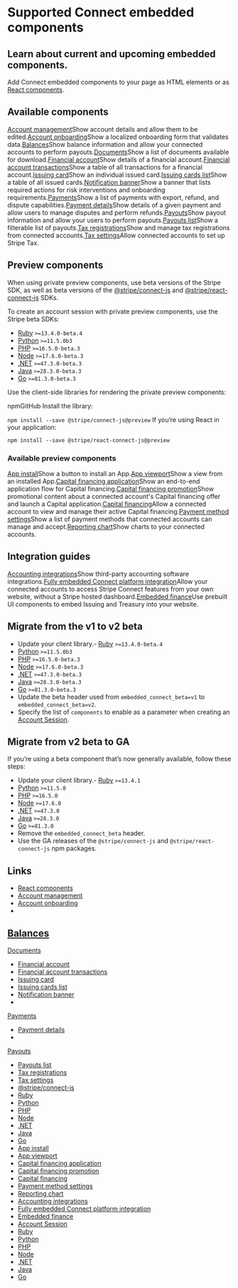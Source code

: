 # Supported Connect embedded components

## Learn about current and upcoming embedded components.

Add Connect embedded components to your page as HTML elements or as [React
components](https://github.com/stripe/react-connect-js).

## Available components

[Account
management](https://docs.stripe.com/connect/supported-embedded-components/account-management)Show
account details and allow them to be edited.[Account
onboarding](https://docs.stripe.com/connect/supported-embedded-components/account-onboarding)Show
a localized onboarding form that validates
data.[Balances](https://docs.stripe.com/connect/supported-embedded-components/balances)Show
balance information and allow your connected accounts to perform
payouts.[Documents](https://docs.stripe.com/connect/supported-embedded-components/documents)Show
a list of documents available for download.[Financial
account](https://docs.stripe.com/connect/supported-embedded-components/financial-account)Show
details of a financial account.[Financial account
transactions](https://docs.stripe.com/connect/supported-embedded-components/financial-account-transactions)Show
a table of all transactions for a financial account.[Issuing
card](https://docs.stripe.com/connect/supported-embedded-components/issuing-card)Show
an individual issued card.[Issuing cards
list](https://docs.stripe.com/connect/supported-embedded-components/issuing-cards-list)Show
a table of all issued cards.[Notification
banner](https://docs.stripe.com/connect/supported-embedded-components/notification-banner)Show
a banner that lists required actions for risk interventions and onboarding
requirements.[Payments](https://docs.stripe.com/connect/supported-embedded-components/payments)Show
a list of payments with export, refund, and dispute capabilities.[Payment
details](https://docs.stripe.com/connect/supported-embedded-components/payment-details)Show
details of a given payment and allow users to manage disputes and perform
refunds.[Payouts](https://docs.stripe.com/connect/supported-embedded-components/payouts)Show
payout information and allow your users to perform payouts.[Payouts
list](https://docs.stripe.com/connect/supported-embedded-components/payouts-list)Show
a filterable list of payouts.[Tax
registrations](https://docs.stripe.com/connect/supported-embedded-components/tax-registrations)Show
and manage tax registrations from connected accounts.[Tax
settings](https://docs.stripe.com/connect/supported-embedded-components/tax-settings)Allow
connected accounts to set up Stripe Tax.
## Preview components

When using private preview components, use beta versions of the Stripe SDK, as
well as beta versions of the
[@stripe/connect-js](https://github.com/stripe/connect-js) and
[@stripe/react-connect-js](https://github.com/stripe/react-connect-js) SDKs.

To create an account session with private preview components, use the Stripe
beta SDKs:

- [Ruby](https://github.com/stripe/stripe-ruby/#beta-sdks) `>=13.4.0-beta.4`
- [Python](https://github.com/stripe/stripe-python/#beta-sdks) `>=11.5.0b3`
- [PHP](https://github.com/stripe/stripe-php/#beta-sdks) `>=16.5.0-beta.3`
- [Node](https://github.com/stripe/stripe-node/#beta-sdks) `>=17.6.0-beta.3`
- [.NET](https://github.com/stripe/stripe-dotnet#beta-sdks) `>=47.3.0-beta.3`
- [Java](https://github.com/stripe/stripe-java#beta-sdks) `>=28.3.0-beta.3`
- [Go](https://github.com/stripe/stripe-go#beta-sdks) `>=81.3.0-beta.3`

Use the client-side libraries for rendering the private preview components:

npmGitHub
Install the library:

`npm install --save @stripe/connect-js@preview`
If you’re using React in your application:

`npm install --save @stripe/react-connect-js@preview`
### Available preview components

[App
install](https://docs.stripe.com/connect/supported-embedded-components/app-install)Show
a button to install an App.[App
viewport](https://docs.stripe.com/connect/supported-embedded-components/app-viewport)Show
a view from an installed App.[Capital financing
application](https://docs.stripe.com/connect/supported-embedded-components/capital-financing-application)Show
an end-to-end application flow for Capital financing.[Capital financing
promotion](https://docs.stripe.com/connect/supported-embedded-components/capital-financing-promotion)Show
promotional content about a connected account's Capital financing offer and
launch a Capital application.[Capital
financing](https://docs.stripe.com/connect/supported-embedded-components/capital-financing)Allow
a connected account to view and manage their active Capital financing.[Payment
method
settings](https://docs.stripe.com/connect/supported-embedded-components/payment-method-settings)Show
a list of payment methods that connected accounts can manage and
accept.[Reporting
chart](https://docs.stripe.com/connect/supported-embedded-components/reporting-chart)Show
charts to your connected accounts.
## Integration guides

[Accounting integrations](https://docs.stripe.com/stripe-apps/embedded-apps)Show
third-party accounting software integrations.[Fully embedded Connect platform
integration](https://docs.stripe.com/connect/build-full-embedded-integration)Allow
your connected accounts to access Stripe Connect features from your own website,
without a Stripe hosted dashboard.[Embedded
finance](https://docs.stripe.com/baas/start-integration/integration-guides/embedded-finance?integration=embedded)Use
prebuilt UI components to embed Issuing and Treasury into your website.
## Migrate from the v1 to v2 beta

- Update your client library.-
[Ruby](https://github.com/stripe/stripe-ruby/#beta-sdks) `>=13.4.0-beta.4`
- [Python](https://github.com/stripe/stripe-python/#beta-sdks) `>=11.5.0b3`
- [PHP](https://github.com/stripe/stripe-php/#beta-sdks) `>=16.5.0-beta.3`
- [Node](https://github.com/stripe/stripe-node/#beta-sdks) `>=17.6.0-beta.3`
- [.NET](https://github.com/stripe/stripe-dotnet#beta-sdks) `>=47.3.0-beta.3`
- [Java](https://github.com/stripe/stripe-java#beta-sdks) `>=28.3.0-beta.3`
- [Go](https://github.com/stripe/stripe-go#beta-sdks) `>=81.3.0-beta.3`
- Update the beta header used from `embedded_connect_beta=v1` to
`embedded_connect_beta=v2`.
- Specify the list of `components` to enable as a parameter when creating an
[Account Session](https://docs.stripe.com/api/account_sessions/create).

## Migrate from v2 beta to GA

If you’re using a beta component that’s now generally available, follow these
steps:

- Update your client library.- [Ruby](https://github.com/stripe/stripe-ruby)
`>=13.4.1`
- [Python](https://github.com/stripe/stripe-python) `>=11.5.0`
- [PHP](https://github.com/stripe/stripe-php) `>=16.5.0`
- [Node](https://github.com/stripe/stripe-node) `>=17.6.0`
- [.NET](https://github.com/stripe/stripe-dotnet) `>=47.3.0`
- [Java](https://github.com/stripe/stripe-java) `>=28.3.0`
- [Go](https://github.com/stripe/stripe-go) `>=81.3.0`
- Remove the `embedded_connect_beta` header.
- Use the GA releases of the `@stripe/connect-js` and `@stripe/react-connect-js`
npm packages.

## Links

- [React components](https://github.com/stripe/react-connect-js)
- [Account
management](https://docs.stripe.com/connect/supported-embedded-components/account-management)
- [Account
onboarding](https://docs.stripe.com/connect/supported-embedded-components/account-onboarding)
-
[Balances](https://docs.stripe.com/connect/supported-embedded-components/balances)
-
[Documents](https://docs.stripe.com/connect/supported-embedded-components/documents)
- [Financial
account](https://docs.stripe.com/connect/supported-embedded-components/financial-account)
- [Financial account
transactions](https://docs.stripe.com/connect/supported-embedded-components/financial-account-transactions)
- [Issuing
card](https://docs.stripe.com/connect/supported-embedded-components/issuing-card)
- [Issuing cards
list](https://docs.stripe.com/connect/supported-embedded-components/issuing-cards-list)
- [Notification
banner](https://docs.stripe.com/connect/supported-embedded-components/notification-banner)
-
[Payments](https://docs.stripe.com/connect/supported-embedded-components/payments)
- [Payment
details](https://docs.stripe.com/connect/supported-embedded-components/payment-details)
-
[Payouts](https://docs.stripe.com/connect/supported-embedded-components/payouts)
- [Payouts
list](https://docs.stripe.com/connect/supported-embedded-components/payouts-list)
- [Tax
registrations](https://docs.stripe.com/connect/supported-embedded-components/tax-registrations)
- [Tax
settings](https://docs.stripe.com/connect/supported-embedded-components/tax-settings)
- [@stripe/connect-js](https://github.com/stripe/connect-js)
- [Ruby](https://github.com/stripe/stripe-ruby/#beta-sdks)
- [Python](https://github.com/stripe/stripe-python/#beta-sdks)
- [PHP](https://github.com/stripe/stripe-php/#beta-sdks)
- [Node](https://github.com/stripe/stripe-node/#beta-sdks)
- [.NET](https://github.com/stripe/stripe-dotnet#beta-sdks)
- [Java](https://github.com/stripe/stripe-java#beta-sdks)
- [Go](https://github.com/stripe/stripe-go#beta-sdks)
- [App
install](https://docs.stripe.com/connect/supported-embedded-components/app-install)
- [App
viewport](https://docs.stripe.com/connect/supported-embedded-components/app-viewport)
- [Capital financing
application](https://docs.stripe.com/connect/supported-embedded-components/capital-financing-application)
- [Capital financing
promotion](https://docs.stripe.com/connect/supported-embedded-components/capital-financing-promotion)
- [Capital
financing](https://docs.stripe.com/connect/supported-embedded-components/capital-financing)
- [Payment method
settings](https://docs.stripe.com/connect/supported-embedded-components/payment-method-settings)
- [Reporting
chart](https://docs.stripe.com/connect/supported-embedded-components/reporting-chart)
- [Accounting integrations](https://docs.stripe.com/stripe-apps/embedded-apps)
- [Fully embedded Connect platform
integration](https://docs.stripe.com/connect/build-full-embedded-integration)
- [Embedded
finance](https://docs.stripe.com/baas/start-integration/integration-guides/embedded-finance?integration=embedded)
- [Account Session](https://docs.stripe.com/api/account_sessions/create)
- [Ruby](https://github.com/stripe/stripe-ruby)
- [Python](https://github.com/stripe/stripe-python)
- [PHP](https://github.com/stripe/stripe-php)
- [Node](https://github.com/stripe/stripe-node)
- [.NET](https://github.com/stripe/stripe-dotnet)
- [Java](https://github.com/stripe/stripe-java)
- [Go](https://github.com/stripe/stripe-go)
